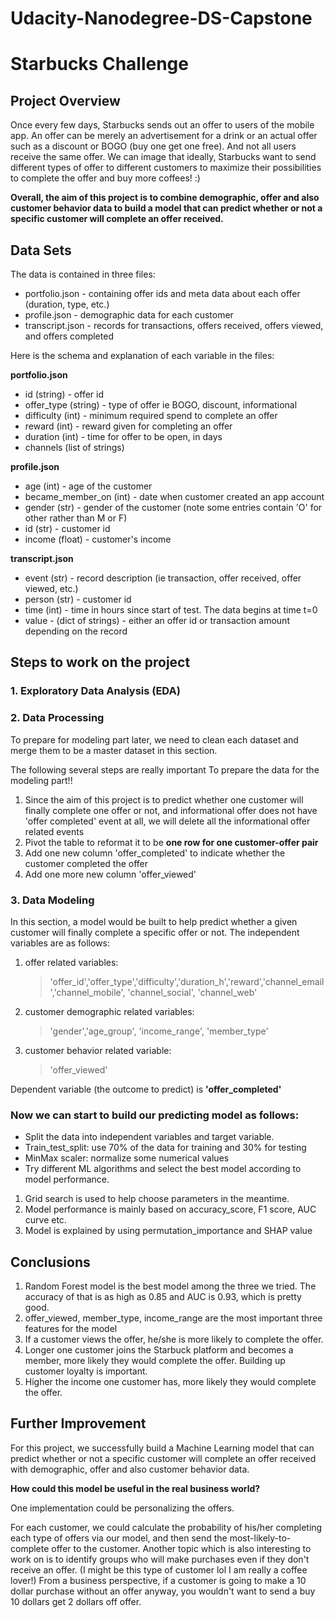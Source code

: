 # Udacity-Nanodegree-DS-Capstone 
# Starbucks Challenge
## Project Overview
Once every few days, Starbucks sends out an offer to users of the mobile app. An offer can be merely an advertisement for a drink or an actual offer such as a discount or BOGO (buy one get one free). And not all users receive the same offer. We can image that ideally, Starbucks want to send different types of offer to different customers to maximize their possibilities to complete the offer and buy more coffees! :)

<b> Overall, the aim of this project is to combine demographic, offer and also customer behavior data to build a model that can predict whether or not a specific customer will complete an offer received.</b>

## Data Sets

The data is contained in three files:

* portfolio.json - containing offer ids and meta data about each offer (duration, type, etc.)
* profile.json - demographic data for each customer
* transcript.json - records for transactions, offers received, offers viewed, and offers completed

Here is the schema and explanation of each variable in the files:

**portfolio.json**
* id (string) - offer id
* offer_type (string) - type of offer ie BOGO, discount, informational
* difficulty (int) - minimum required spend to complete an offer
* reward (int) - reward given for completing an offer
* duration (int) - time for offer to be open, in days
* channels (list of strings)

**profile.json**
* age (int) - age of the customer 
* became_member_on (int) - date when customer created an app account
* gender (str) - gender of the customer (note some entries contain 'O' for other rather than M or F)
* id (str) - customer id
* income (float) - customer's income

**transcript.json**
* event (str) - record description (ie transaction, offer received, offer viewed, etc.)
* person (str) - customer id
* time (int) - time in hours since start of test. The data begins at time t=0
* value - (dict of strings) - either an offer id or transaction amount depending on the record

## Steps to work on the project
### 1. Exploratory Data Analysis (EDA)
### 2. Data Processing
To prepare for modeling part later, we need to clean each dataset and merge them to be a master dataset in this section.

The following several steps are really important To prepare the data for the modeling part!!
1. Since the aim of this project is to predict whether one customer will finally complete one offer or not, and informational offer does not have 'offer completed' event at all, we will delete all the informational offer related events
2. Pivot the table to reformat it to be <b>one row for one customer-offer pair </b>
3. Add one new column 'offer_completed' to indicate whether the customer completed the offer 
4. Add one more new column 'offer_viewed'
### 3. Data Modeling
In this section, a model would be built to help predict whether a given customer will finally complete a specific offer or not.
The independent variables are as follows:
1. offer related variables:

    >'offer_id','offer_type','difficulty','duration_h','reward','channel_email','channel_mobile', 'channel_social', 'channel_web'

2. customer demographic related variables:

    >'gender','age_group', 'income_range', 'member_type'
    
3. customer behavior related variable:
    > 'offer_viewed'
    
Dependent variable (the outcome to predict) is  <b>'offer_completed'</b>

### Now we can start to build our predicting model as follows:

* Split the data into independent variables and target variable.
* Train_test_split: use 70% of the data for training and 30% for testing
* MinMax scaler: normalize some numerical values
* Try different ML algorithms and select the best model according to model performance.
1. Grid search is used to help choose parameters in the meantime.
2. Model performance is mainly based on accuracy_score, F1 score, AUC curve etc.
3. Model is explained by using permutation_importance and SHAP value

## Conclusions
1. Random Forest model is the best model among the three we tried. The accuracy of that is as high as 0.85 and AUC is 0.93, which is pretty good.
2. offer_viewed, member_type, income_range are the most important three features for the model
3. If a customer views the offer, he/she is more likely to complete the offer.
4. Longer one customer joins the Starbuck platform and becomes a member, more likely they would complete the offer. Building up customer loyalty is important.
5. Higher the income one customer has, more likely they would complete the offer.

## Further Improvement
For this project, we successfully build a Machine Learning model that can predict whether or not a specific customer will complete an offer received with demographic, offer and also customer behavior data.

<b>How could this model be useful in the real business world? </b>

One implementation could be personalizing the offers.

For each customer, we could calculate the probability of his/her completing each type of offers via our model, and then send the most-likely-to-complete offer to the customer.
Another topic which is also interesting to work on is to identify groups who will make purchases even if they don't receive an offer. (I might be this type of customer lol I am really a coffee lover!) From a business perspective, if a customer is going to make a 10 dollar purchase without an offer anyway, you wouldn't want to send a buy 10 dollars get 2 dollars off offer.
